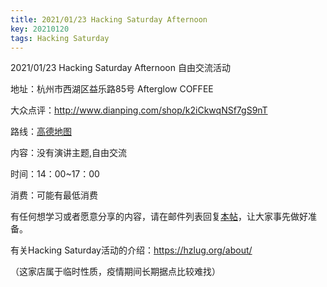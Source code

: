 ```yaml
---
title: 2021/01/23 Hacking Saturday Afternoon
key: 20210120
tags: Hacking Saturday
---
```

2021/01/23 Hacking Saturday Afternoon 自由交流活动
<!--more-->

地址：杭州市西湖区益乐路85号 Afterglow COFFEE

大众点评：http://www.dianping.com/shop/k2iCkwqNSf7gS9nT

路线：[高德地图](https://surl.amap.com/bhbNPumd6E)

内容：没有演讲主题,自由交流

时间：14：00~17：00

消费：可能有最低消费

有任何想学习或者愿意分享的内容，请在邮件列表回复[本帖](https://groups.google.com/g/hzlug/c/ae_C3525Zj4)，让大家事先做好准备。

有关Hacking Saturday活动的介绍：https://hzlug.org/about/

（这家店属于临时性质，疫情期间长期据点比较难找）